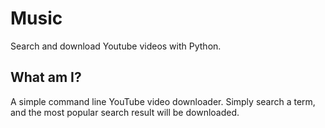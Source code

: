 # Music
Search and download Youtube videos with Python.

## What am I?
A simple command line YouTube video downloader. Simply search a term, and the most popular search result will be downloaded.
